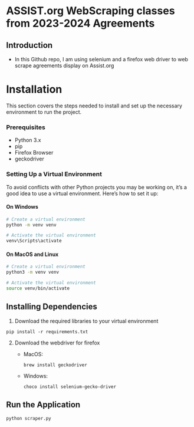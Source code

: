 # ASSIST.org WebScraping classes from 2023-2024 Agreements

## Introduction

- In this Github repo, I am using selenium and a firefox web driver to web scrape agreements display on Assist.org

# Installation

This section covers the steps needed to install and set up the necessary environment to run the project.

### Prerequisites

- Python 3.x
- pip
- Firefox Browser
- geckodriver

### Setting Up a Virtual Environment

To avoid conflicts with other Python projects you may be working on, it’s a good idea to use a virtual environment. Here’s how to set it up:

#### On Windows

```bash
# Create a virtual environment
python -m venv venv

# Activate the virtual environment
venv\Scripts\activate
```

#### On MacOS and Linux

```bash
# Create a virtual environment
python3 -m venv venv

# Activate the virtual environment
source venv/bin/activate
```

## Installing Dependencies

1. Download the required libraries to your virtual environment

```
pip install -r requirements.txt
```

2. Download the webdriver for firefox

   - MacOS:

     ```
     brew install geckodriver

     ```

   - Windows:
     ```
     choco install selenium-gecko-driver
     ```

## Run the Application

```
python scraper.py
```
